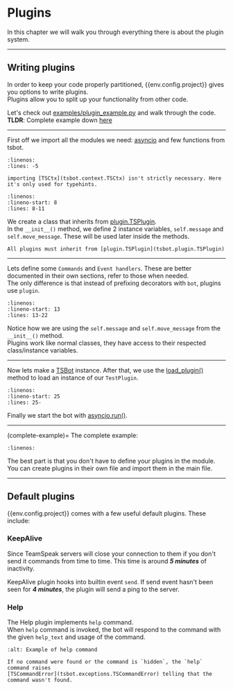 # Plugins

In this chapter we will walk you through everything there is about the plugin system.

---

## Writing plugins

In order to keep your code properly partitioned, {{env.config.project}} gives you options to write plugins.  
Plugins allow you to split up your functionality from other code.

Let's check out [examples/plugin_example.py](https://github.com/0x4aK/TSBot/blob/master/examples/plugin_example.py) and walk through the code.  
**TLDR**: Complete example down [here](complete-example)

---

First off we import all the modules we need: [asyncio](asyncio) and few functions from tsbot.

```{literalinclude} ../../examples/plugin_example.py
:linenos:
:lines: -5
```

```{note}
importing [TSCtx](tsbot.context.TSCtx) isn't strictly necessary. Here it's only used for typehints.
```

```{literalinclude} ../../examples/plugin_example.py
:linenos:
:lineno-start: 8
:lines: 8-11
```

We create a class that inherits from [plugin.TSPlugin](tsbot.plugin.TSPlugin).  
In the `__init__()` method, we define 2 instance variables, `self.message` and `self.move_message`. These will be used later inside the methods.

```{important}
All plugins must inherit from [plugin.TSPlugin](tsbot.plugin.TSPlugin)
```

---

Lets define some `Commands` and `Event handlers`. These are better documented in their own sections, refer to those when needed.  
The only difference is that instead of prefixing decorators with `bot`, plugins use `plugin`.

```{literalinclude} ../../examples/plugin_example.py
:linenos:
:lineno-start: 13
:lines: 13-22
```

Notice how we are using the `self.message` and `self.move_message` from the `__init__()` method.  
Plugins work like normal classes, they have access to their respected class/instance variables.

---

Now lets make a [TSBot](tsbot.bot.TSBot) instance. After that, we use the
[load_plugin()](<tsbot.bot.TSBot.load_plugin()>) method to load an instance of our `TestPlugin`.

```{literalinclude} ../../examples/plugin_example.py
:linenos:
:lineno-start: 25
:lines: 25-
```

Finally we start the bot with [asyncio.run()](asyncio.run).

---

(complete-example)=
The complete example:

```{literalinclude} ../../examples/plugin_example.py
:linenos:
```

The best part is that you don't have to define your plugins in the module. You can create plugins in their own file and import them in the main file.

---

## Default plugins

{{env.config.project}} comes with a few useful default plugins. These include:

### KeepAlive

Since TeamSpeak servers will close your connection to them if you don't send it commands from time to time.
This time is around **_5 minutes_** of inactivity.

KeepAlive plugin hooks into builtin event `send`. If send event hasn't been seen for **_4 minutes_**,
the plugin will send a ping to the server.

### Help

The Help plugin implements `help` command.  
When `help` command is invoked, the bot will respond to the command with the given `help_text` and usage of the command.

```{image} ../img/plugins/help_example.png
:alt: Example of help command
```

```{note}
If no command were found or the command is `hidden`, the `help` command raises
[TSCommandError](tsbot.exceptions.TSCommandError) telling that the command wasn't found.
```
